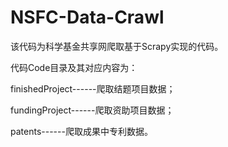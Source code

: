 # NSFC-Data-Crawl

该代码为科学基金共享网爬取基于Scrapy实现的代码。

代码Code目录及其对应内容为：

finishedProject------爬取结题项目数据；

fundingProject------爬取资助项目数据；

patents------爬取成果中专利数据。
